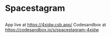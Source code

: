 # Spacestagram

## 
App live at https://4xjdw.csb.app/
Codesandbox at https://codesandbox.io/s/spacestagram-4xjdw
